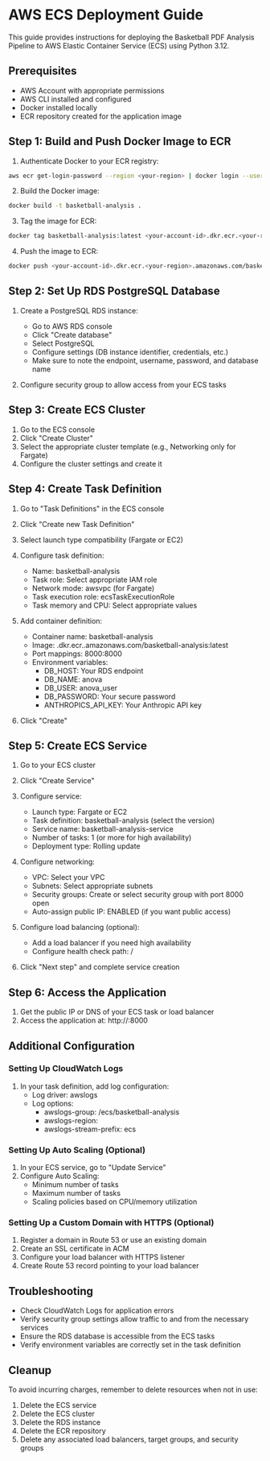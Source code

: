 # AWS ECS Deployment Guide

This guide provides instructions for deploying the Basketball PDF Analysis Pipeline to AWS Elastic Container Service (ECS) using Python 3.12.

## Prerequisites

- AWS Account with appropriate permissions
- AWS CLI installed and configured
- Docker installed locally
- ECR repository created for the application image

## Step 1: Build and Push Docker Image to ECR

1. Authenticate Docker to your ECR registry:

```bash
aws ecr get-login-password --region <your-region> | docker login --username AWS --password-stdin <your-account-id>.dkr.ecr.<your-region>.amazonaws.com
```

2. Build the Docker image:

```bash
docker build -t basketball-analysis .
```

3. Tag the image for ECR:

```bash
docker tag basketball-analysis:latest <your-account-id>.dkr.ecr.<your-region>.amazonaws.com/basketball-analysis:latest
```

4. Push the image to ECR:

```bash
docker push <your-account-id>.dkr.ecr.<your-region>.amazonaws.com/basketball-analysis:latest
```

## Step 2: Set Up RDS PostgreSQL Database

1. Create a PostgreSQL RDS instance:
   - Go to AWS RDS console
   - Click "Create database"
   - Select PostgreSQL
   - Configure settings (DB instance identifier, credentials, etc.)
   - Make sure to note the endpoint, username, password, and database name

2. Configure security group to allow access from your ECS tasks

## Step 3: Create ECS Cluster

1. Go to the ECS console
2. Click "Create Cluster"
3. Select the appropriate cluster template (e.g., Networking only for Fargate)
4. Configure the cluster settings and create it

## Step 4: Create Task Definition

1. Go to "Task Definitions" in the ECS console
2. Click "Create new Task Definition"
3. Select launch type compatibility (Fargate or EC2)
4. Configure task definition:
   - Name: basketball-analysis
   - Task role: Select appropriate IAM role
   - Network mode: awsvpc (for Fargate)
   - Task execution role: ecsTaskExecutionRole
   - Task memory and CPU: Select appropriate values

5. Add container definition:
   - Container name: basketball-analysis
   - Image: <your-account-id>.dkr.ecr.<your-region>.amazonaws.com/basketball-analysis:latest
   - Port mappings: 8000:8000
   - Environment variables:
     - DB_HOST: Your RDS endpoint
     - DB_NAME: anova
     - DB_USER: anova_user
     - DB_PASSWORD: Your secure password
     - ANTHROPICS_API_KEY: Your Anthropic API key

6. Click "Create"

## Step 5: Create ECS Service

1. Go to your ECS cluster
2. Click "Create Service"
3. Configure service:
   - Launch type: Fargate or EC2
   - Task definition: basketball-analysis (select the version)
   - Service name: basketball-analysis-service
   - Number of tasks: 1 (or more for high availability)
   - Deployment type: Rolling update

4. Configure networking:
   - VPC: Select your VPC
   - Subnets: Select appropriate subnets
   - Security groups: Create or select security group with port 8000 open
   - Auto-assign public IP: ENABLED (if you want public access)

5. Configure load balancing (optional):
   - Add a load balancer if you need high availability
   - Configure health check path: /

6. Click "Next step" and complete service creation

## Step 6: Access the Application

1. Get the public IP or DNS of your ECS task or load balancer
2. Access the application at: http://<your-public-ip>:8000

## Additional Configuration

### Setting Up CloudWatch Logs

1. In your task definition, add log configuration:
   - Log driver: awslogs
   - Log options:
     - awslogs-group: /ecs/basketball-analysis
     - awslogs-region: <your-region>
     - awslogs-stream-prefix: ecs

### Setting Up Auto Scaling (Optional)

1. In your ECS service, go to "Update Service"
2. Configure Auto Scaling:
   - Minimum number of tasks
   - Maximum number of tasks
   - Scaling policies based on CPU/memory utilization

### Setting Up a Custom Domain with HTTPS (Optional)

1. Register a domain in Route 53 or use an existing domain
2. Create an SSL certificate in ACM
3. Configure your load balancer with HTTPS listener
4. Create Route 53 record pointing to your load balancer

## Troubleshooting

- Check CloudWatch Logs for application errors
- Verify security group settings allow traffic to and from the necessary services
- Ensure the RDS database is accessible from the ECS tasks
- Verify environment variables are correctly set in the task definition

## Cleanup

To avoid incurring charges, remember to delete resources when not in use:

1. Delete the ECS service
2. Delete the ECS cluster
3. Delete the RDS instance
4. Delete the ECR repository
5. Delete any associated load balancers, target groups, and security groups
